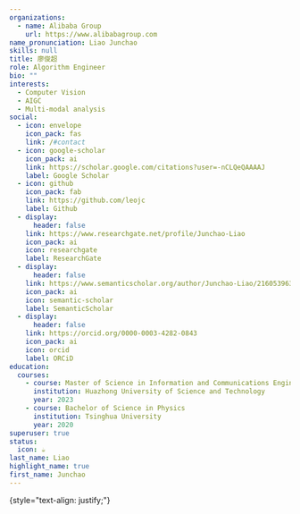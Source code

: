 ```yaml
---
organizations:
  - name: Alibaba Group
    url: https://www.alibabagroup.com
name_pronunciation: Liao Junchao
skills: null
title: 廖俊超
role: Algorithm Engineer
bio: ""
interests:
  - Computer Vision
  - AIGC
  - Multi-modal analysis
social:
  - icon: envelope
    icon_pack: fas
    link: /#contact
  - icon: google-scholar
    icon_pack: ai
    link: https://scholar.google.com/citations?user=-nCLQeQAAAAJ
    label: Google Scholar
  - icon: github
    icon_pack: fab
    link: https://github.com/leojc
    label: Github
  - display:
      header: false
    link: https://www.researchgate.net/profile/Junchao-Liao
    icon_pack: ai
    icon: researchgate
    label: ResearchGate
  - display:
      header: false
    link: https://www.semanticscholar.org/author/Junchao-Liao/2160539638
    icon_pack: ai
    icon: semantic-scholar
    label: SemanticScholar
  - display:
      header: false
    link: https://orcid.org/0000-0003-4282-0843
    icon_pack: ai
    icon: orcid
    label: ORCiD
education:
  courses:
    - course: Master of Science in Information and Communications Engineering
      institution: Huazhong University of Science and Technology
      year: 2023
    - course: Bachelor of Science in Physics
      institution: Tsinghua University
      year: 2020
superuser: true
status:
  icon: ☕️
last_name: Liao
highlight_name: true
first_name: Junchao
---
```


<!-- My research interests include Artificial Intelligence, Computer Vision, Multi-modal analysis. -->
{style="text-align: justify;"}

